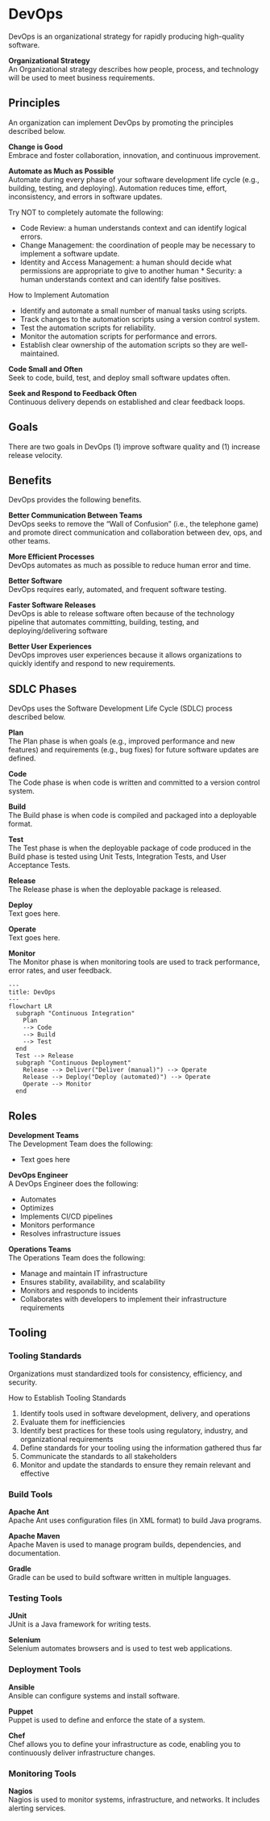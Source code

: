 # DevOps
DevOps is an organizational strategy for rapidly producing high-quality software. 

**Organizational Strategy**  
An Organizational strategy describes how people, process, and technology will be used to meet business requirements.

## Principles
An organization can implement DevOps by promoting the principles described below.

**Change is Good**  
Embrace and foster collaboration, innovation, and continuous improvement. 

**Automate as Much as Possible**  
Automate during every phase of your software development life cycle (e.g., building, testing, and deploying). Automation reduces time, effort, inconsistency, and errors in software updates.

Try NOT to completely automate the following: 
* Code Review: a human understands context and can identify logical errors.
* Change Management: the coordination of people may be necessary to implement a software update.
* Identity and Access Management: a human should decide what permissions are appropriate to give to another human * Security: a human understands context and can identify false positives.

How to Implement Automation
* Identify and automate a small number of manual tasks using scripts.
* Track changes to the automation scripts using a version control system.
* Test the automation scripts for reliability.
* Monitor the automation scripts for performance and errors.
* Establish clear ownership of the automation scripts so they are well-maintained.

**Code Small and Often**  
Seek to code, build, test, and deploy small software updates often.

**Seek and Respond to Feedback Often**  
Continuous delivery depends on established and clear feedback loops.

## Goals
There are two goals in DevOps (1) improve software quality and (1) increase release velocity.

## Benefits
DevOps provides the following benefits. 

**Better Communication Between Teams**  
DevOps seeks to remove the “Wall of Confusion” (i.e., the telephone game) and promote direct communication and collaboration between dev, ops, and other teams. 

**More Efficient Processes**  
DevOps automates as much as possible to reduce human error and time.

**Better Software**  
DevOps requires early, automated, and frequent software testing. 

**Faster Software Releases**  
DevOps is able to release software often because of the technology pipeline that automates committing, building, testing, and deploying/delivering software

**Better User Experiences**  
DevOps improves user experiences because it allows organizations to quickly identify and respond to new requirements. 

## SDLC Phases
DevOps uses the Software Development Life Cycle (SDLC) process described below.

**Plan**  
The Plan phase is when goals (e.g., improved performance and new features) and requirements (e.g., bug fixes) for future software updates are defined.  

**Code**  
The Code phase is when code is written and committed to a version control system. 

**Build**  
The Build phase is when code is compiled and packaged into a deployable format. 

**Test**  
The Test phase is when the deployable package of code produced in the Build phase is tested using Unit Tests, Integration Tests, and User Acceptance Tests.

**Release**  
The Release phase is when the deployable package is released. 

**Deploy**  
Text goes here.

**Operate**  
Text goes here.

**Monitor**  
The Monitor phase is when monitoring tools are used to track performance, error rates, and user feedback. 

```mermaid
---
title: DevOps
---
flowchart LR
  subgraph "Continuous Integration"
    Plan
    --> Code
    --> Build 
    --> Test
  end
  Test --> Release
  subgraph "Continuous Deployment"
    Release --> Deliver("Deliver (manual)") --> Operate
    Release --> Deploy("Deploy (automated)") --> Operate
    Operate --> Monitor
  end
```

## Roles
**Development Teams**  
The Development Team does the following:
* Text goes here

**DevOps Engineer**  
A DevOps Engineer does the following:
* Automates
* Optimizes
* Implements CI/CD pipelines
* Monitors performance
* Resolves infrastructure issues

**Operations Teams**  
The Operations Team does the following:
* Manage and maintain IT infrastructure
* Ensures stability, availability, and scalability
* Monitors and responds to incidents
* Collaborates with developers to implement their infrastructure requirements

## Tooling
### Tooling Standards
Organizations must standardized tools for consistency, efficiency, and security. 

How to Establish Tooling Standards
1. Identify tools used in software development, delivery, and operations
2. Evaluate them for inefficiencies
3. Identify best practices for these tools using regulatory, industry, and organizational requirements
4. Define standards for your tooling using the information gathered thus far 
5. Communicate the standards to all stakeholders
6. Monitor and update the standards to ensure they remain relevant and effective

### Build Tools
**Apache Ant**  
Apache Ant uses configuration files (in XML format) to build Java programs.

**Apache Maven**  
Apache Maven is used to manage program builds, dependencies, and documentation. 

**Gradle**  
Gradle can be used to build software written in multiple languages. 

### Testing Tools
**JUnit**  
JUnit is a Java framework for writing tests. 

**Selenium**  
Selenium automates browsers and is used to test web applications. 

### Deployment Tools
**Ansible**  
Ansible can configure systems and install software. 

**Puppet**  
Puppet is used to define and enforce the state of a system. 

**Chef**  
Chef allows you to define your infrastructure as code, enabling you to continuously deliver infrastructure changes. 

### Monitoring Tools
**Nagios**  
Nagios is used to monitor systems, infrastructure, and networks. It includes alerting services. 
